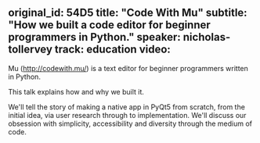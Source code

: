 original_id: 54D5
title: "Code With Mu"
subtitle: "How we built a code editor for beginner programmers in Python."
speaker: nicholas-tollervey
track: education
video:
---
Mu (http://codewith.mu/) is a text editor for beginner programmers written in Python.

This talk explains how and why we built it.

We'll tell the story of making a native app in PyQt5 from scratch, from the initial idea, via user research through to implementation. We'll discuss our obsession with simplicity, accessibility and diversity through the medium of code.